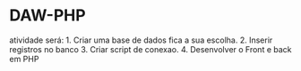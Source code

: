 # DAW-PHP
atividade será: 1. Criar uma base de dados fica a sua escolha. 2. Inserir registros no banco 3. Criar script de conexao. 4. Desenvolver o Front e back em PHP
